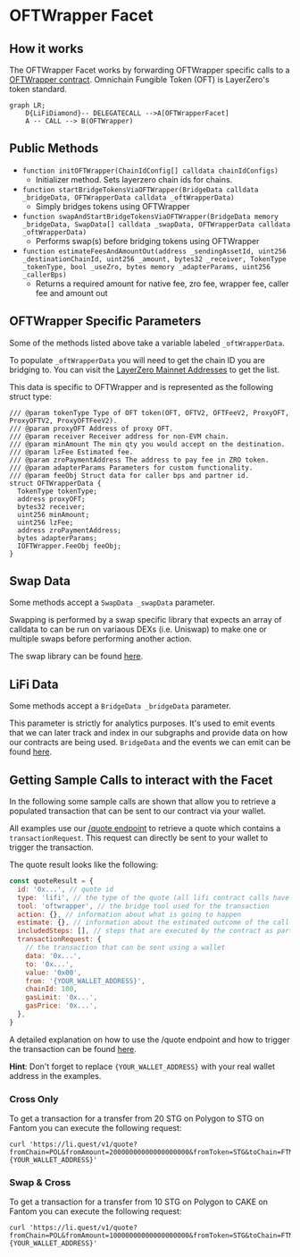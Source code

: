 # OFTWrapper Facet

## How it works

The OFTWrapper Facet works by forwarding OFTWrapper specific calls to a [OFTWrapper contract](https://github.com/LayerZero-Labs/oft-wrapper/blob/main/contracts/OFTWrapper.sol). Omnichain Fungible Token (OFT) is LayerZero's token standard.

```mermaid
graph LR;
    D{LiFiDiamond}-- DELEGATECALL -->A[OFTWrapperFacet]
    A -- CALL --> B(OFTWrapper)
```

## Public Methods

- `function initOFTWrapper(ChainIdConfig[] calldata chainIdConfigs)`
  - Initializer method. Sets layerzero chain ids for chains.
- `function startBridgeTokensViaOFTWrapper(BridgeData calldata _bridgeData, OFTWrapperData calldata _oftWrapperData)`
  - Simply bridges tokens using OFTWrapper
- `function swapAndStartBridgeTokensViaOFTWrapper(BridgeData memory _bridgeData, SwapData[] calldata _swapData, OFTWrapperData calldata _oftWrapperData)`
  - Performs swap(s) before bridging tokens using OFTWrapper
- `function estimateFeesAndAmountOut(address _sendingAssetId, uint256 _destinationChainId, uint256 _amount, bytes32 _receiver, TokenType _tokenType, bool _useZro, bytes memory _adapterParams, uint256 _callerBps)`
  - Returns a required amount for native fee, zro fee, wrapper fee, caller fee and amount out

## OFTWrapper Specific Parameters

Some of the methods listed above take a variable labeled `_oftWrapperData`.

To populate `_oftWrapperData` you will need to get the chain ID you are bridging to. You can visit the [LayerZero Mainnet Addresses](https://layerzero.gitbook.io/docs/technical-reference/mainnet/supported-chain-ids) to get the list.

This data is specific to OFTWrapper and is represented as the following struct type:

```solidity
/// @param tokenType Type of OFT token(OFT, OFTV2, OFTFeeV2, ProxyOFT, ProxyOFTV2, ProxyOFTFeeV2).
/// @param proxyOFT Address of proxy OFT.
/// @param receiver Receiver address for non-EVM chain.
/// @param minAmount The min qty you would accept on the destination.
/// @param lzFee Estimated fee.
/// @param zroPaymentAddress The address to pay fee in ZRO token.
/// @param adapterParams Parameters for custom functionality.
/// @param feeObj Struct data for caller bps and partner id.
struct OFTWrapperData {
  TokenType tokenType;
  address proxyOFT;
  bytes32 receiver;
  uint256 minAmount;
  uint256 lzFee;
  address zroPaymentAddress;
  bytes adapterParams;
  IOFTWrapper.FeeObj feeObj;
}
```

## Swap Data

Some methods accept a `SwapData _swapData` parameter.

Swapping is performed by a swap specific library that expects an array of calldata to can be run on variaous DEXs (i.e. Uniswap) to make one or multiple swaps before performing another action.

The swap library can be found [here](../src/Libraries/LibSwap.sol).

## LiFi Data

Some methods accept a `BridgeData _bridgeData` parameter.

This parameter is strictly for analytics purposes. It's used to emit events that we can later track and index in our subgraphs and provide data on how our contracts are being used. `BridgeData` and the events we can emit can be found [here](../src/Interfaces/ILiFi.sol).

## Getting Sample Calls to interact with the Facet

In the following some sample calls are shown that allow you to retrieve a populated transaction that can be sent to our contract via your wallet.

All examples use our [/quote endpoint](https://apidocs.li.finance/reference/get_quote-1) to retrieve a quote which contains a `transactionRequest`. This request can directly be sent to your wallet to trigger the transaction.

The quote result looks like the following:

```javascript
const quoteResult = {
  id: '0x...', // quote id
  type: 'lifi', // the type of the quote (all lifi contract calls have the type "lifi")
  tool: 'oftwrapper', // the bridge tool used for the transaction
  action: {}, // information about what is going to happen
  estimate: {}, // information about the estimated outcome of the call
  includedSteps: [], // steps that are executed by the contract as part of this transaction, e.g. a swap step and a cross step
  transactionRequest: {
    // the transaction that can be sent using a wallet
    data: '0x...',
    to: '0x...',
    value: '0x00',
    from: '{YOUR_WALLET_ADDRESS}',
    chainId: 100,
    gasLimit: '0x...',
    gasPrice: '0x...',
  },
}
```

A detailed explanation on how to use the /quote endpoint and how to trigger the transaction can be found [here](https://apidocs.li.finance/reference/how-to-transfer-tokens).

**Hint**: Don't forget to replace `{YOUR_WALLET_ADDRESS}` with your real wallet address in the examples.

### Cross Only

To get a transaction for a transfer from 20 STG on Polygon to STG on Fantom you can execute the following request:

```shell
curl 'https://li.quest/v1/quote?fromChain=POL&fromAmount=20000000000000000000&fromToken=STG&toChain=FTM&toToken=STG&slippage=0.03&allowBridges=oftWrapper&fromAddress={YOUR_WALLET_ADDRESS}'
```

### Swap & Cross

To get a transaction for a transfer from 10 STG on Polygon to CAKE on Fantom you can execute the following request:

```shell
curl 'https://li.quest/v1/quote?fromChain=POL&fromAmount=10000000000000000000&fromToken=STG&toChain=FTM&toToken=CAKE&slippage=0.03&allowBridges=oftWrapper&fromAddress={YOUR_WALLET_ADDRESS}'
```
